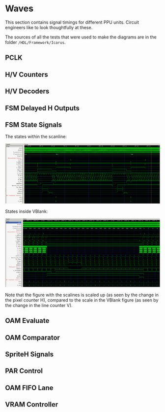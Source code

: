 # Waves

This section contains signal timings for different PPU units. Circuit engineers like to look thoughtfully at these.

The sources of all the tests that were used to make the diagrams are in the folder `/HDL/Framework/Icarus`.

## PCLK

## H/V Counters

## H/V Decoders

## FSM Delayed H Outputs

## FSM State Signals

The states within the scanline:

![fsm_scan](/BreakingNESWiki/imgstore/ppu/waves/fsm_scan.png)

States inside VBlank:

![fsm_vblank](/BreakingNESWiki/imgstore/ppu/waves/fsm_vblank.png)

Note that the figure with the scalines is scaled up (as seen by the change in the pixel counter H), compared to the scale in the VBlank figure (as seen by the change in the line counter V).

## OAM Evaluate

## OAM Comparator

## SpriteH Signals

## PAR Control

## OAM FIFO Lane

## VRAM Controller
